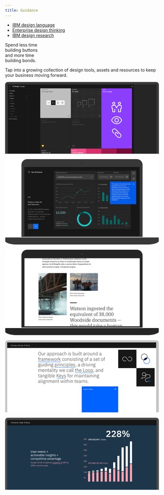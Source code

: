 ```yaml
---
title: Guidance
---
```


<title-block>

<anchor-links>

- [IBM design language](#how-we-work)
- [Enterprise design thinking](#dimensions-of-diversity)
- [IBM design research](#work-with-us)

</anchor-links>

Spend less time<br>
building buttons<br>
<span>and more time<br>
building bonds.</span>

</title-block>

<grid background="gray-10">
<column lg="8">

Tap into a growing collection of design tools, assets and resources to keep your business moving forward.

</column>
<column lg="16">

<tile
    size="xlarge"
    background="#171717"
    light="true"
    no_gutter="true"
    title_one="IBM Design Language"
    title_two="Principles, guidelines and ready-made assets to help you build exceptional experiences.">
    <img src="../global/images/tile-img-xl__idl.png" alt="Geometric shapes"/>
  </tile>

</column>
<column lg="16">

  <tile
    size="large"
    background="#252525"
    light="true"
    no_gutter="true"
    title_one="Product"
    title_two="Design System"
    description="This collection of UI components, guidelines, code, and tooling ensures IBM products share a unified user experience.">
    <img src="../global/images/tile-img-lg__product.png" alt="Geometric shapes"/>
  </tile>

</column>
<column lg="16">

  <tile
    size="large"
    background="#383838"
    light="true"
    title_one="Digital"
    title_two="Design System"
    description="This collection of elements, components, guidelines, code, and tooling is used to create unified user journeys.">
    <img src="../global/images/tile-img-lg__digital.png" alt="Ven diagram emphasizing overlapping area"/>
  </tile>

</column>
<column lg="16">

<tile
    size="xlarge"
    background="white"
    title_one="Enterprise Design Thinking"
    title_two="A scalable learning approach that makes design thinking stick. ">
    <img src="../global/images/tile-img-xl__edt.png" alt="Geometric shapes"/>
  </tile>

</column>
<column lg="16">

  <tile
    size="xlarge"
    background="#FFD2DD"
    title_one="IBM Design Research"
    title_two="Drive actionable user insights through observation, experience, and making.">
    <img src="../global/images/tile-img-xl__idr.png" alt="Geometric shapes"/>
  </tile>

</column>

</grid>
